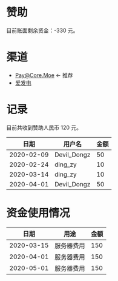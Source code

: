 # 赞助

目前账面剩余资金：-330 元。

# 渠道

 * [Pay@Core.Moe](https://pay.core.moe/users/1/pay) <- 推荐
 * [爱发电](https://afdian.net/@kotoyuuko)

# 记录

目前共收到赞助人民币 120 元。

| 日期 | 用户名 | 金额 |
| --- | ---  | --- |
| 2020-02-09 | Devil_Dongz | 50 |
| 2020-02-24 | ding_zy | 10 |
| 2020-03-14 | ding_zy | 10 |
| 2020-04-01 | Devil_Dongz | 50 |

# 资金使用情况

| 日期 | 用途 | 金额 |
| --- | ---  | --- |
| 2020-03-15 | 服务器费用 | 150 |
| 2020-04-01 | 服务器费用 | 150 |
| 2020-05-01 | 服务器费用 | 150 |
